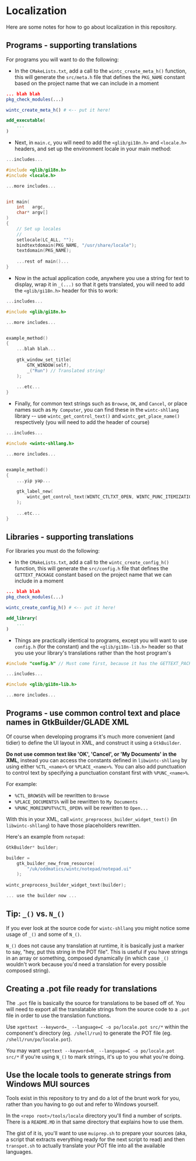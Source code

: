 # Localization
Here are some notes for how to go about localization in this repository.

## Programs - supporting translations
For programs you will want to do the following:

- In the `CMakeLists.txt`, add a call to the `wintc_create_meta_h()` function, this will generate the `src/meta.h` file that defines the `PKG_NAME` constant based on the project name that we can include in a moment

```cmake
... blah blah
pkg_check_modules(...)

wintc_create_meta_h() # <-- put it here!

add_executable(
    ...
)
```

- Next, in `main.c`, you will need to add the `<glib/gi18n.h>` and `<locale.h>` headers, and set up the environment locale in your main method:

```c
...includes...

#include <glib/gi18n.h>
#include <locale.h>

...more includes...


int main(
    int   argc,
    char* argv[]
)
{
    // Set up locales
    //
    setlocale(LC_ALL, "");
    bindtextdomain(PKG_NAME, "/usr/share/locale");
    textdomain(PKG_NAME);
    
    ...rest of main()...
}
```

- Now in the actual application code, anywhere you use a string for text to display, wrap it in `_(...)` so that it gets translated, you will need to add the `<glib/gi18n.h>` header for this to work:

```c
...includes...

#include <glib/gi18n.h>

...more includes...


example_method()
{
    ...blah blah...
    
    gtk_window_set_title(
        GTK_WINDOW(self),
        _("Run") // Translated string!
    );
    
    ...etc...
}
```

- Finally, for common text strings such as `Browse`, `OK`, and `Cancel`, or place names such as `My Computer`, you can find these in the `wintc-shllang` library -- use `wintc_get_control_text()` and `wintc_get_place_name()` respectively (you will need to add the header of course)

```c
...includes...

#include <wintc-shllang.h>

...more includes...


example_method()
{
    ...yip yap...
    
    gtk_label_new(
        wintc_get_control_text(WINTC_CTLTXT_OPEN, WINTC_PUNC_ITEMIZATION)
    );
    
    ...etc...
}
```

## Libraries - supporting translations
For libraries you must do the following:

- In the `CMakeLists.txt`, add a call to the `wintc_create_config_h()` function, this will generate the `src/config.h` file that defines the `GETTEXT_PACKAGE` constant based on the project name that we can include in a moment

```cmake
... blah blah
pkg_check_modules(...)

wintc_create_config_h() # <-- put it here!

add_library(
    ...
)
```

- Things are practically identical to programs, except you will want to use `config.h` (for the constant) and the `<glib/gi18n-lib.h>` header so that you use your library's translations rather than the host program's

```c
#include "config.h" // Must come first, because it has the GETTEXT_PACKAGE constant

...includes...

#include <glib/gi18n-lib.h>

...more includes...
```

## Programs - use common control text and place names in GtkBuilder/GLADE XML
Of course when developing programs it's much more convenient (and tidier) to define the UI layout in XML, and construct it using a `GtkBuilder`.

**Do not use common text like 'OK', 'Cancel', or 'My Documents' in the XML**, instead you can access the constants defined in `libwintc-shllang` by using either `%CTL_<name>%` or `%PLACE_<name>%`. You can also add punctuation to control text by specifying a punctuation constant first with `%PUNC_<name>%`.

For example:
- `%CTL_BROWSE%` will be rewritten to `Browse`
- `%PLACE_DOCUMENTS%` will be rewritten to `My Documents`
- `%PUNC_MOREINPUT%%CTL_OPEN%` will be rewritten to `Open...`

With this in your XML, call `wintc_preprocess_builder_widget_text()` (in `libwintc-shllang`) to have those placeholders rewritten.

Here's an example from `notepad`:
```c
GtkBuilder* builder;

builder =
    gtk_builder_new_from_resource(
        "/uk/oddmatics/wintc/notepad/notepad.ui"
    );
    
wintc_preprocess_builder_widget_text(builder);

... use the builder now ...
```

## Tip: `_()` vs. `N_()`
If you ever look at the source code for `wintc-shllang` you might notice some usage of `_()` and some of `N_()`.

`N_()` does not cause any translation at runtime, it is basically just a marker to say, "hey, put this string in the POT file". This is useful if you have strings in an array or something, composed dynamically (in which case `_()` wouldn't work because you'd need a translation for every possible composed string).

## Creating a .pot file ready for translations
The `.pot` file is basically the source for translations to be based off of. You will need to export all the translatable strings from the source code to a `.pot` file in order to use the translation functions.

Use `xgettext --keyword=_ --language=C -o po/locale.pot src/*` within the component's directory (eg.` /shell/run`) to generate the POT file (eg. `/shell/run/po/locale.pot`).

You may want `xgettext --keyword=N_ --language=C -o po/locale.pot src/*` if you're using `N_()` to mark strings, it's up to you what you're doing.

## Use the locale tools to generate strings from Windows MUI sources
Tools exist in this repository to try and do a lot of the brunt work for you, rather than you having to go out and refer to Windows yourself.

In the `<repo root>/tools/locale` directory you'll find a number of scripts. There is a `README.MD` in that same directory that explains how to use them.

The gist of it is, you'll want to use `muiprep.sh` to prepare your sources (aka, a script that extracts everything ready for the next script to read) and then `transpot.sh` to actually translate your POT file into all the available languages.
